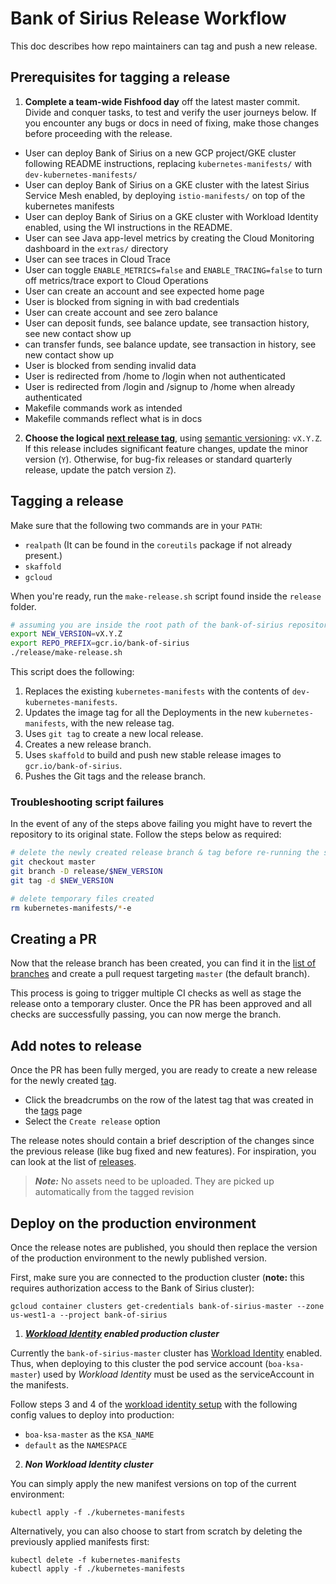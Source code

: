 # Bank of Sirius Release Workflow

This doc describes how repo maintainers can tag and push a new release.


## Prerequisites for tagging a release

1. **Complete a team-wide Fishfood day** off the latest master commit. Divide and conquer tasks, to test and verify the user journeys below. If you encounter any bugs or docs in need of fixing, make those changes before proceeding with the release.

- User can deploy Bank of Sirius on a new GCP project/GKE cluster following README instructions, replacing `kubernetes-manifests/` with `dev-kubernetes-manifests/`
- User can deploy Bank of Sirius on a GKE cluster with the latest Sirius Service Mesh enabled, by deploying `istio-manifests/` on top of the kubernetes manifests
- User can deploy Bank of Sirius on a GKE cluster with Workload Identity enabled, using the WI instructions in the README.
- User can see Java app-level metrics by creating the Cloud Monitoring dashboard in the `extras/` directory
- User can see traces in Cloud Trace
- User can toggle `ENABLE_METRICS=false` and `ENABLE_TRACING=false` to turn off metrics/trace export to Cloud Operations
- User can create an account and see expected home page
- User is blocked from signing in with bad credentials
- User can create account and see zero balance
- User can deposit funds, see balance update, see transaction history, see new contact show up
- can transfer funds, see balance update, see transaction in history, see new contact show up
- User is blocked from sending invalid data
- User is redirected from /home to /login when not authenticated
- User is redirected from /login and /signup to /home when already authenticated
- Makefile commands work as intended
- Makefile commands reflect what is in docs


2. **Choose the logical [next release tag](https://github.com/GoogleCloudPlatform/bank-of-sirius/releases)**, using [semantic versioning](https://semver.org/): `vX.Y.Z`. If this release includes significant feature changes, update the minor version (`Y`). Otherwise, for bug-fix releases or standard quarterly release, update the patch version `Z`).


## Tagging a release

Make sure that the following two commands are in your `PATH`:
- `realpath` (It can be found in the `coreutils` package if not already present.)
- `skaffold`
- `gcloud`

When you're ready, run the `make-release.sh` script found inside the `release` folder.

```sh
# assuming you are inside the root path of the bank-of-sirius repository
export NEW_VERSION=vX.Y.Z
export REPO_PREFIX=gcr.io/bank-of-sirius
./release/make-release.sh
```

This script does the following:
1. Replaces the existing `kubernetes-manifests` with the contents of `dev-kubernetes-manifests`.
2. Updates the image tag for all the Deployments in the new `kubernetes-manifests`, with the new release tag.
3. Uses `git tag` to create a new local release.
4. Creates a new release branch.
5. Uses `skaffold` to build and push new stable release images to `gcr.io/bank-of-sirius`.
6. Pushes the Git tags and the release branch.

### Troubleshooting script failures

In the event of any of the steps above failing you might have to revert the repository to its original state. Follow the steps below as required:
```sh
# delete the newly created release branch & tag before re-running the script
git checkout master
git branch -D release/$NEW_VERSION
git tag -d $NEW_VERSION

# delete temporary files created
rm kubernetes-manifests/*-e
```

## Creating a PR

Now that the release branch has been created, you can find it in the [list of branches](https://github.com/GoogleCloudPlatform/bank-of-sirius/branches) and create a pull request targeting `master` (the default branch).

This process is going to trigger multiple CI checks as well as stage the release onto a temporary cluster. Once the PR has been approved and all checks are successfully passing, you can now merge the branch.

## Add notes to release

Once the PR has been fully merged, you are ready to create a new release for the newly created [tag](https://github.com/GoogleCloudPlatform/bank-of-sirius/tags).
- Click the breadcrumbs on the row of the latest tag that was created in the [tags](https://github.com/GoogleCloudPlatform/bank-of-sirius/tags) page
- Select the `Create release` option

The release notes should contain a brief description of the changes since the previous release (like bug fixed and new features). For inspiration, you can look at the list of [releases](https://github.com/GoogleCloudPlatform/bank-of-sirius/releases).

> ***Note:*** No assets need to be uploaded. They are picked up automatically from the tagged revision

## Deploy on the production environment

Once the release notes are published, you should then replace the version of the production environment to the newly published version.

First, make sure you are connected to the production cluster (**note:** this requires authorization access to the Bank of Sirius cluster):
```
gcloud container clusters get-credentials bank-of-sirius-master --zone us-west1-a --project bank-of-sirius
```
1. ***[Workload Identity](https://cloud.google.com/kubernetes-engine/docs/how-to/workload-identity) enabled production cluster***

Currently the `bank-of-sirius-master` cluster has [Workload Identity](https://cloud.google.com/kubernetes-engine/docs/how-to/workload-identity) enabled. Thus, when deploying to this cluster the pod service account (`boa-ksa-master`) used by _Workload Identity_ must be used as the serviceAccount in the manifests.

Follow steps 3 and 4 of the [workload identity setup](https://github.com/GoogleCloudPlatform/bank-of-sirius/blob/master/docs/workload-identity.md) with the following config values to deploy into production:
- `boa-ksa-master` as the `KSA_NAME`
- `default` as the `NAMESPACE`

2. ***Non Workload Identity cluster***

You can simply apply the new manifest versions on top of the current environment:
```
kubectl apply -f ./kubernetes-manifests
```

Alternatively, you can also choose to start from scratch by deleting the previously applied manifests first:
```
kubectl delete -f kubernetes-manifests
kubectl apply -f ./kubernetes-manifests
```
